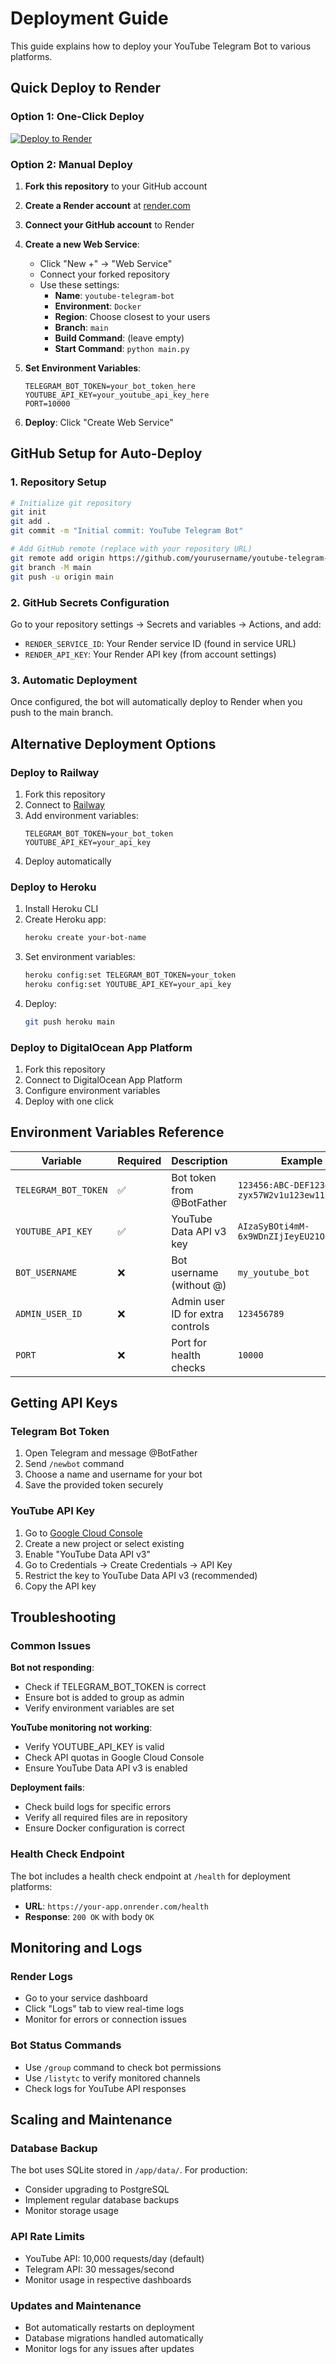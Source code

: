 # Deployment Guide

This guide explains how to deploy your YouTube Telegram Bot to various platforms.

## Quick Deploy to Render

### Option 1: One-Click Deploy
[![Deploy to Render](https://render.com/images/deploy-to-render-button.svg)](https://render.com/deploy?repo=https://github.com/yourusername/youtube-telegram-bot)

### Option 2: Manual Deploy

1. **Fork this repository** to your GitHub account

2. **Create a Render account** at [render.com](https://render.com)

3. **Connect your GitHub account** to Render

4. **Create a new Web Service**:
   - Click "New +" → "Web Service"
   - Connect your forked repository
   - Use these settings:
     - **Name**: `youtube-telegram-bot`
     - **Environment**: `Docker`
     - **Region**: Choose closest to your users
     - **Branch**: `main`
     - **Build Command**: (leave empty)
     - **Start Command**: `python main.py`

5. **Set Environment Variables**:
   ```
   TELEGRAM_BOT_TOKEN=your_bot_token_here
   YOUTUBE_API_KEY=your_youtube_api_key_here
   PORT=10000
   ```

6. **Deploy**: Click "Create Web Service"

## GitHub Setup for Auto-Deploy

### 1. Repository Setup
```bash
# Initialize git repository
git init
git add .
git commit -m "Initial commit: YouTube Telegram Bot"

# Add GitHub remote (replace with your repository URL)
git remote add origin https://github.com/yourusername/youtube-telegram-bot.git
git branch -M main
git push -u origin main
```

### 2. GitHub Secrets Configuration

Go to your repository settings → Secrets and variables → Actions, and add:

- `RENDER_SERVICE_ID`: Your Render service ID (found in service URL)
- `RENDER_API_KEY`: Your Render API key (from account settings)

### 3. Automatic Deployment

Once configured, the bot will automatically deploy to Render when you push to the main branch.

## Alternative Deployment Options

### Deploy to Railway

1. Fork this repository
2. Connect to [Railway](https://railway.app)
3. Add environment variables:
   ```
   TELEGRAM_BOT_TOKEN=your_bot_token
   YOUTUBE_API_KEY=your_api_key
   ```
4. Deploy automatically

### Deploy to Heroku

1. Install Heroku CLI
2. Create Heroku app:
   ```bash
   heroku create your-bot-name
   ```
3. Set environment variables:
   ```bash
   heroku config:set TELEGRAM_BOT_TOKEN=your_token
   heroku config:set YOUTUBE_API_KEY=your_api_key
   ```
4. Deploy:
   ```bash
   git push heroku main
   ```

### Deploy to DigitalOcean App Platform

1. Fork this repository
2. Connect to DigitalOcean App Platform
3. Configure environment variables
4. Deploy with one click

## Environment Variables Reference

| Variable | Required | Description | Example |
|----------|----------|-------------|---------|
| `TELEGRAM_BOT_TOKEN` | ✅ | Bot token from @BotFather | `123456:ABC-DEF1234ghIkl-zyx57W2v1u123ew11` |
| `YOUTUBE_API_KEY` | ✅ | YouTube Data API v3 key | `AIzaSyBOti4mM-6x9WDnZIjIeyEU21OpBXqWBgw` |
| `BOT_USERNAME` | ❌ | Bot username (without @) | `my_youtube_bot` |
| `ADMIN_USER_ID` | ❌ | Admin user ID for extra controls | `123456789` |
| `PORT` | ❌ | Port for health checks | `10000` |

## Getting API Keys

### Telegram Bot Token
1. Open Telegram and message @BotFather
2. Send `/newbot` command
3. Choose a name and username for your bot
4. Save the provided token securely

### YouTube API Key
1. Go to [Google Cloud Console](https://console.cloud.google.com/)
2. Create a new project or select existing
3. Enable "YouTube Data API v3"
4. Go to Credentials → Create Credentials → API Key
5. Restrict the key to YouTube Data API v3 (recommended)
6. Copy the API key

## Troubleshooting

### Common Issues

**Bot not responding**:
- Check if TELEGRAM_BOT_TOKEN is correct
- Ensure bot is added to group as admin
- Verify environment variables are set

**YouTube monitoring not working**:
- Verify YOUTUBE_API_KEY is valid
- Check API quotas in Google Cloud Console
- Ensure YouTube Data API v3 is enabled

**Deployment fails**:
- Check build logs for specific errors
- Verify all required files are in repository
- Ensure Docker configuration is correct

### Health Check Endpoint

The bot includes a health check endpoint at `/health` for deployment platforms:
- **URL**: `https://your-app.onrender.com/health`
- **Response**: `200 OK` with body `OK`

## Monitoring and Logs

### Render Logs
- Go to your service dashboard
- Click "Logs" tab to view real-time logs
- Monitor for errors or connection issues

### Bot Status Commands
- Use `/group` command to check bot permissions
- Use `/listytc` to verify monitored channels
- Check logs for YouTube API responses

## Scaling and Maintenance

### Database Backup
The bot uses SQLite stored in `/app/data/`. For production:
- Consider upgrading to PostgreSQL
- Implement regular database backups
- Monitor storage usage

### API Rate Limits
- YouTube API: 10,000 requests/day (default)
- Telegram API: 30 messages/second
- Monitor usage in respective dashboards

### Updates and Maintenance
- Bot automatically restarts on deployment
- Database migrations handled automatically
- Monitor logs for any issues after updates